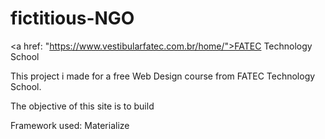 # fictitious-NGO

<a href: "https://www.vestibularfatec.com.br/home/">FATEC Technology School</a>

<p>This project i made for a free Web Design course from FATEC Technology School.</p>
The objective of this site is to build 

Framework used: Materialize
